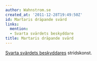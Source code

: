 ```yaml
---
author: Wahnstrom.se
created_at: '2011-12-28T19:49:50Z'
id: Martaris dräpande svärd
links:
  mention:
  - Svarta svärdets beskyddare
title: Martaris dräpande svärd
---
```


[Svarta svärdets beskyddares] stridskonst.

  [Svarta svärdets beskyddares]: Svarta_svärdets_beskyddare